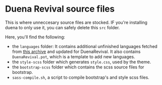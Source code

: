 # Duena Revival source files
This is where unneccesary source files are stocked. IF you're installing duena to only use it, you can safely delete this `src` folder.

Here, you'll find the following:
- the `languages` folder: It contains additional unfinished languages fetched from [this archive](https://translate.wordpress.org/projects/wp-themes/duena) and updated for DuenaRevival. It also contains `DuenaRevival.pot`, which is a template to add new languages.
- the `style-scss` folder which generates `style.css`, used by the theme.
- the `bootstrap-scss` folder which contains the scss source files for bootstrap.
- `sass-compile.sh`, a script to compile bootstrap's and style scss files.
